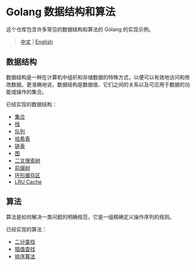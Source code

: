 # Golang 数据结构和算法

这个仓库包含许多常见的数据结构和算法的 Golang 的实现示例。

> [中文](README.md) | [English](README.en.md)

## 数据结构

数据结构是一种在计算机中组织和存储数据的特殊方式，以便可以有效地访问和修改数据。更准确地说，数据结构是数据值、它们之间的关系以及可应用于数据的功能或操作的集合。

已经实现的数据结构：

- [集合](collections/set/set.go)
- [栈](collections/stack/stack.go)
- [队列](collections/queue/queue.go)
- [哈希表](collections/hashmap/hashmap.go)
- [链表](collections/linkedlist/linkedlist.go)
- [图](collections/graph/graph.go)
- [二叉搜索树](collections/tree/bin_search_tree.go)
- [前缀树](collections/tree/trie.go)
- [环形缓存区](collections/ringbuffer/ring_buffer.go)
- [LRU Cache](collections/cache//lru_cache.go)

## 算法

算法是如何解决一类问题的明确规范，它是一组精确定义操作序列的规则。

已经实现的算法：

- [二分查找](algorithms/search/binary_search.go)
- [插值查找](algorithms/search/interpolation_search.go)
- [排序算法](algorithms/sort/basic.go)
